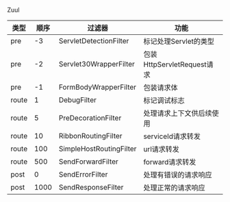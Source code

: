 Zuul

|类型|顺序|过滤器|功能|
| ------ | ------ | ------ | ------ |
|pre	|-3	|ServletDetectionFilter	|标记处理Servlet的类型|
|pre	|-2	|Servlet30WrapperFilter	|包装HttpServletRequest请求|
|pre	|-1	|FormBodyWrapperFilter	|包装请求体|
|route	|1	|DebugFilter	|标记调试标志|
|route	|5	|PreDecorationFilter	|处理请求上下文供后续使用|
|route	|10	|RibbonRoutingFilter	|serviceId请求转发|
|route	|100	|SimpleHostRoutingFilter	|url请求转发|
|route	|500	|SendForwardFilter	|forward请求转发|
|post	|0	|SendErrorFilter	|处理有错误的请求响应|
|post	|1000	|SendResponseFilter	|处理正常的请求响应|